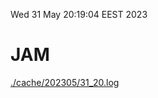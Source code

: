 Wed 31 May 20:19:04 EEST 2023
# JAM
<a href='./cache/202305/31_20.log'>./cache/202305/31_20.log</a>
